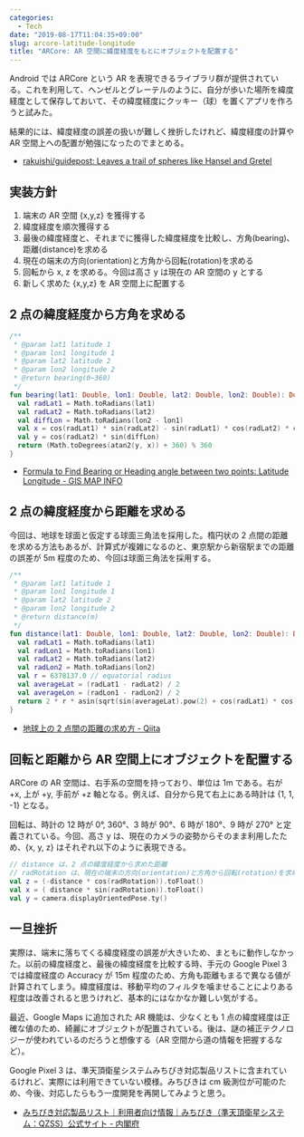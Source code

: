 ```yaml
---
categories:
  - Tech
date: "2019-08-17T11:04:35+09:00"
slug: arcore-latitude-longitude
title: "ARCore: AR 空間に緯度経度をもとにオブジェクトを配置する"
---
```


Android では ARCore という AR を表現できるライブラリ群が提供されている。これを利用して、ヘンゼルとグレーテルのように、自分が歩いた場所を緯度経度として保存しておいて、その緯度経度にクッキー（球）を置くアプリを作ろうと試みた。

結果的には、緯度経度の誤差の扱いが難しく挫折したけれど、緯度経度の計算や AR 空間上への配置が勉強になったのでまとめる。

- [rakuishi/guidepost: Leaves a trail of spheres like Hansel and Gretel](https://github.com/rakuishi/guidepost)

## 実装方針

1. 端末の AR 空間 {x,y,z} を獲得する
2. 緯度経度を順次獲得する
3. 最後の緯度経度と、それまでに獲得した緯度経度を比較し、方角(bearing)、距離(distance)を求める
4. 現在の端末の方向(orientation)と方角から回転(rotation)を求める
5. 回転から x, z を求める。今回は高さ y は現在の AR 空間の y とする
6. 新しく求めた {x,y,z} を AR 空間上に配置する

## 2 点の緯度経度から方角を求める

```kotlin
/**
 * @param lat1 latitude 1
 * @param lon1 longitude 1
 * @param lat2 latitude 2
 * @param lon2 longitude 2
 * @return bearing(0~360)
 */
fun bearing(lat1: Double, lon1: Double, lat2: Double, lon2: Double): Double {
  val radLat1 = Math.toRadians(lat1)
  val radLat2 = Math.toRadians(lat2)
  val diffLon = Math.toRadians(lon2 - lon1)
  val x = cos(radLat1) * sin(radLat2) - sin(radLat1) * cos(radLat2) * cos(diffLon)
  val y = cos(radLat2) * sin(diffLon)
  return (Math.toDegrees(atan2(y, x)) + 360) % 360
}
```

- [Formula to Find Bearing or Heading angle between two points: Latitude Longitude - GIS MAP INFO](https://www.igismap.com/formula-to-find-bearing-or-heading-angle-between-two-points-latitude-longitude/)

## 2 点の緯度経度から距離を求める

今回は、地球を球面と仮定する球面三角法を採用した。楕円状の 2 点間の距離を求める方法もあるが、計算式が複雑になるのと、東京駅から新宿駅までの距離の誤差が 5m 程度のため、今回は球面三角法を採用する。

```kotlin
/**
 * @param lat1 latitude 1
 * @param lon1 longitude 1
 * @param lat2 latitude 2
 * @param lon2 longitude 2
 * @return distance(m)
 */
fun distance(lat1: Double, lon1: Double, lat2: Double, lon2: Double): Double {
  val radLat1 = Math.toRadians(lat1)
  val radLon1 = Math.toRadians(lon1)
  val radLat2 = Math.toRadians(lat2)
  val radLon2 = Math.toRadians(lon2)
  val r = 6378137.0 // equatorial radius
  val averageLat = (radLat1 - radLat2) / 2
  val averageLon = (radLon1 - radLon2) / 2
  return 2 * r * asin(sqrt(sin(averageLat).pow(2) + cos(radLat1) * cos(radLat2) * sin(averageLon).pow(2)))
}
```

- [地球上の 2 点間の距離の求め方 - Qiita](https://qiita.com/port-development/items/eea3a0a225be47db0fd4)

## 回転と距離から AR 空間上にオブジェクトを配置する

ARCore の AR 空間は、右手系の空間を持っており、単位は 1m である。右が +x, 上が +y, 手前が +z 軸となる。例えば、自分から見て右上にある時計は {1, 1, -1} となる。

回転は、時計の 12 時が 0°, 360°、3 時が 90°、6 時が 180°、9 時が 270° と定義されている。今回、高さ y は、現在のカメラの姿勢からそのまま利用したため、{x, y, z} はそれぞれ以下のように表現できる。

```kotlin
// distance は、2 点の緯度経度から求めた距離
// radRotation は、現在の端末の方向(orientation)と方角から回転(rotation)を求めたもの
val z = (-distance * cos(radRotation)).toFloat()
val x = ( distance * sin(radRotation)).toFloat()
val y = camera.displayOrientedPose.ty()
```

## 一旦挫折

実際は、端末に落ちてくる緯度経度の誤差が大きいため、まともに動作しなかった。以前の緯度経度と、最後の緯度経度を比較する時、手元の Google Pixel 3 では緯度経度の Accuracy が 15m 程度のため、方角も距離もまるで異なる値が計算されてしまう。緯度経度は、移動平均のフィルタを噛ませることによりある程度は改善されると思うけれど、基本的にはなかなか難しい気がする。

最近、Google Maps に追加された AR 機能は、少なくとも 1 点の緯度経度は正確な値のため、綺麗にオブジェクトが配置されている。後は、謎の補正テクノロジーが使われているのだろうと想像する（AR 空間から道の情報を把握するなど）。

Google Pixel 3 は、準天頂衛星システムみちびき対応製品リストに含まれているけれど、実際には利用できていない模様。みちびきは cm 級測位が可能のため、今後、対応したらもう一度開発を再開してみようと思う。

- [みちびき対応製品リスト｜利用者向け情報｜みちびき（準天頂衛星システム：QZSS）公式サイト - 内閣府](https://qzss.go.jp/usage/products/list.html)
